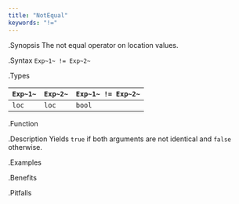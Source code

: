 ```yaml
---
title: "NotEqual"
keywords: "!="
---
```


.Synopsis
The not equal operator on location values.

.Syntax
`Exp~1~ != Exp~2~`

.Types

| `Exp~1~` | `Exp~2~` | `Exp~1~ != Exp~2~`  |
| --- | --- | --- |
| `loc`     |  `loc`    | `bool`                |


.Function

.Description
Yields `true` if both arguments are not identical and `false` otherwise.

.Examples

.Benefits

.Pitfalls

